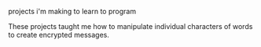 projects i'm making to learn to program

These projects taught me how to manipulate individual characters of words to create encrypted messages.
